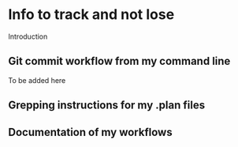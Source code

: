 # Info to track and not lose
Introduction

## Git commit workflow from my command line
To be added here

## Grepping instructions for my .plan files

## Documentation of my workflows
